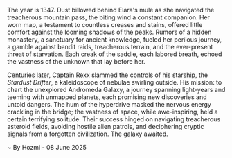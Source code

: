 
The year is 1347.  Dust billowed behind Elara's mule as she navigated the treacherous mountain pass, the biting wind a constant companion.  Her worn map, a testament to countless creases and stains, offered little comfort against the looming shadows of the peaks.  Rumors of a hidden monastery, a sanctuary for ancient knowledge, fueled her perilous journey, a gamble against bandit raids, treacherous terrain, and the ever-present threat of starvation.  Each creak of the saddle, each labored breath, echoed the vastness of the unknown that lay before her.

Centuries later, Captain Rexx slammed the controls of his starship, the *Stardust Drifter*, a kaleidoscope of nebulae swirling outside.  His mission: to chart the unexplored Andromeda Galaxy, a journey spanning light-years and teeming with unmapped planets, each promising new discoveries and untold dangers.  The hum of the hyperdrive masked the nervous energy crackling in the bridge;  the vastness of space, while awe-inspiring, held a certain terrifying solitude.  Their success hinged on navigating treacherous asteroid fields, avoiding hostile alien patrols, and deciphering cryptic signals from a forgotten civilization.  The galaxy awaited.

~ By Hozmi - 08 June 2025
